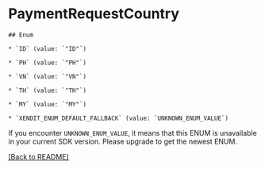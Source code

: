# PaymentRequestCountry


    ## Enum
    
    * `ID` (value: `"ID"`)
    
    * `PH` (value: `"PH"`)
    
    * `VN` (value: `"VN"`)
    
    * `TH` (value: `"TH"`)
    
    * `MY` (value: `"MY"`)
    
    * `XENDIT_ENUM_DEFAULT_FALLBACK` (value: `UNKNOWN_ENUM_VALUE`)

If you encounter `UNKNOWN_ENUM_VALUE`, it means that this ENUM is unavailable in your current SDK version. Please upgrade to get the newest ENUM.

[[Back to README]](../../README.md)


